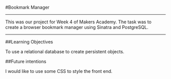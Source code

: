 #Bookmark Manager
_____________________

This was our project for Week 4 of Makers Academy. The task was to create a browser bookmark manager using Sinatra and PostgreSQL.

_______________________________

##Learning Objectives

To use a relational database to create persistent objects.


##Future intentions

I would like to use some CSS to style the front end.

